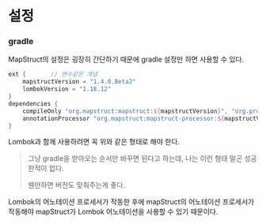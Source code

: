 # 설정

### gradle

MapStruct의 설정은 굉장히 간단하기 때문에 gradle 설정만 하면 사용할 수 있다.

``` gradle
ext {		// 변수같은 개념
	mapstructVersion = "1.4.0.Beta2"
	lombokVersion = "1.18.12"
}
dependencies {
	compileOnly "org.mapstruct:mapstruct:${mapstructVersion}", "org.projectlombok:lombok:${lombokVersion}"
	annotationProcessor "org.mapstruct:mapstruct-processor:${mapstructVersion}", "org.projectlombok:lombok:${lombokVersion}"
}
```

Lombok과 함께 사용하려면 꼭 위와 같은 형태로 해야 한다.

> 그냥 gradle을 받아오는 순서만 바꾸면 된다고 하는데, 나는 이런 형태 말곤 성공한적이 없다.
>
> 웬만하면 버전도 맞춰주는게 좋다.

Lombok의 어노테이션 프로세서가 작동한 후에 mapStruct의 어노테이션 프로세서가 작동해야 mapStruct가 Lombok 어노테이션을 사용할 수 있기 때문이다.

